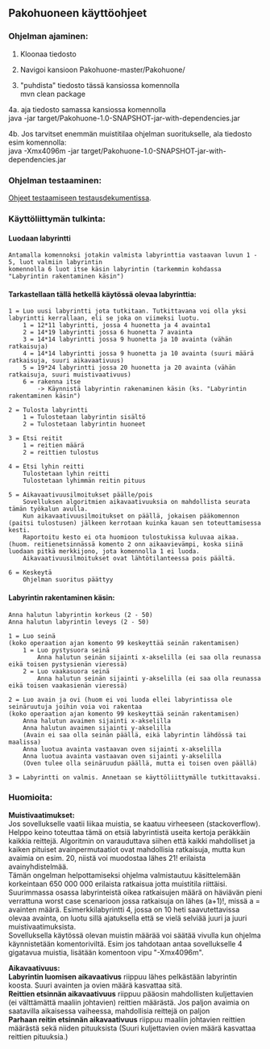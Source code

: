 ## Pakohuoneen käyttöohjeet

### Ohjelman ajaminen:

1. Kloonaa tiedosto<br>

2. Navigoi kansioon Pakohuone-master/Pakohuone/<br>

3. "puhdista" tiedosto tässä kansiossa komennolla<br>
    mvn clean package
    <br>
    
4a. aja tiedosto samassa kansiossa komennolla<br>
    java -jar target/Pakohuone-1.0-SNAPSHOT-jar-with-dependencies.jar
    <br>
    
4b. Jos tarvitset enemmän muistitilaa ohjelman suoritukselle, ala tiedosto esim komennolla:<br>
    java -Xmx4096m -jar target/Pakohuone-1.0-SNAPSHOT-jar-with-dependencies.jar
    <br>
    
### Ohjelman testaaminen:

[Ohjeet testaamiseen testausdekumentissa](https://github.com/Hipsterisiili/Pakohuone/blob/master/Dokumentointikansio/Dokumentit/Testausdokumentti.md).

 
### Käyttöliittymän tulkinta:

#### Luodaan labyrintti
    Antamalla komennoksi jotakin valmista labyrinttia vastaavan luvun 1 - 5, luot valmiin labyrintin
    komennolla 6 luot itse käsin labyrintin (tarkemmin kohdassa "Labyrintin rakentaminen käsin")
    
#### Tarkastellaan tällä hetkellä käytössä olevaa labyrinttia:

    1 = Luo uusi labyrintti jota tutkitaan. Tutkittavana voi olla yksi labyrintti kerrallaan, eli se joka on viimeksi luotu.
        1 = 12*11 labyrintti, jossa 4 huonetta ja 4 avainta1
        2 = 14*19 labyrintti jossa 6 huonetta 7 avainta
        3 = 14*14 labyrintti jossa 9 huonetta ja 10 avainta (vähän ratkaisuja)
        4 = 14*14 labyrintti jossa 9 huonetta ja 10 avainta (suuri määrä ratkaisuja, suuri aikavaativuus)
        5 = 19*24 labyrintti jossa 20 huonetta ja 20 avainta (vähän ratkaisuja, suuri muistivaativuus)
        6 = rakenna itse
            -> Käynnistä labyrintin rakenaminen käsin (ks. "Labyrintin rakentaminen käsin")
            
    2 = Tulosta labyrintti
        1 = Tulostetaan labyrintin sisältö
        2 = Tulostetaan labyrintin huoneet
        
    3 = Etsi reitit 
        1 = reitien määrä
        2 = reittien tulostus
        
    4 = Etsi lyhin reitti
        Tulostetaan lyhin reitti
        Tulostetaan lyhimmän reitin pituus
        
    5 = Aikavaativuusilmoitukset päälle/pois
        Sovelluksen algoritmien aikavaativuuksia on mahdollista seurata tämän työkalun avulla.
        Kun aikavaativuusilmoitukset on päällä, jokaisen pääkomennon (paitsi tulostusen) jälkeen kerrotaan kuinka kauan sen toteuttamisessa kesti.
        Raportoitu kesto ei ota huomioon tulostukissa kuluvaa aikaa. (huom. reitienetsinnässä komento 2 onn aikaavievämpi, koska siinä luodaan pitkä merkkijono, jota komennolla 1 ei luoda.
        Aikavaativuusilmoitukset ovat lähtötilanteessa pois päältä.
        
    6 = Keskeytä
        Ohjelman suoritus päättyy
        
#### Labyrintin rakentaminen käsin:

    Anna halutun labyrintin korkeus (2 - 50)
    Anna halutun labyrintin leveys (2 - 50)
    
    1 = Luo seinä
    (koko operaation ajan komento 99 keskeyttää seinän rakentamisen)
        1 = Luo pystysuora seinä
            Anna halutun seinän sijainti x-akselilla (ei saa olla reunassa eikä toisen pystysienän vieressä)
        2 = Luo vaakasuora seinä
            Anna halutun seinän sijainti y-akselilla (ei saa olla reunassa eikä toisen vaakasienän vieressä)
            
    2 = Luo avain ja ovi (huom ei voi luoda ellei labyrintissa ole seinäruutuja joihin voia voi rakentaa 
    (koko operaation ajan komento 99 keskeyttää seinän rakentamisen)
        Anna halutun avaimen sijainti x-akselilla
        Anna halutun avaimen sijainti y-akselilla 
        (Avain ei saa olla seinän päällä, eikä labyrintin lähdössä tai maalissa)
        Anna luotua avainta vastaavan oven sijainti x-akselilla 
        Anna luotua avainta vastaavan oven sijainti y-akselilla 
        (Oven tulee olla seinäruudun päällä, mutta ei toisen oven päällä)
        
    3 = Labyrintti on valmis. Annetaan se käyttöliittymälle tutkittavaksi.
    
### Huomioita:
**Muistivaatimukset:**<br>
Jos sovellukselle vaatii liikaa muistia, se kaatuu virheeseen (stackoverflow). Helppo keino toteuttaa tämä on etsiä labyrintistä useita kertoja peräkkäin kaikkia reittejä. Algoritmin on varauduttava siihen että kaikki mahdolliset ja kaiken pituiset avainpermutaatiot ovat mahdollisia ratkaisuja, mutta kun avaimia on esim. 20, niistä voi muodostaa lähes 21! erilaista avainyhdistelmää.<br>
Tämän ongelman helpottamiseksi ohjelma valmistautuu käsittelemään korkeintaan 650 000 000 erilaista ratkaisua jotta muistitila riittäisi. Suurimmassa osassa labyrinteistä oikea ratkaisujen määrä on häviävän pieni verrattuna worst case scenarioon jossa ratkaisuja on lähes (a+1)!, missä a = avainten määrä. Esimerkkilabyrintti 4, jossa on 10 heti saavutettavissa olevaa avainta, on luotu sillä ajatuksella että se vielä selviää juuri ja juuri muistivaatimuksista.<br>
Sovelluksella käytössä olevan muistin määrää voi säätää vivulla kun ohjelma käynnistetään komentoriviltä. Esim jos tahdotaan antaa sovellukselle 4 gigatavua muistia, lisätään komentoon vipu "-Xmx4096m". <br>

**Aikavaativuus:** <br>
 **Labyrintin luomisen aikavaativus** riippuu lähes pelkästään labyrintin koosta. Suuri avainten ja ovien määrä kasvattaa sitä.<br>
 **Reittien etsinnän aikavaativuus** riippuu pääosin mahdollisten kuljettavien (ei välttämättä maaliin johtavien) reittien määrästä. Jos paljon avaimia on saatavilla aikaisessa vaiheessa, mahdollisia reittejä on paljon<br>
 **Parhaan reitin etsinnän aikavaativuus** riippuu maaliin johtavien reittien määrästä sekä niiden pituuksista (Suuri kuljettavien ovien määrä kasvattaa reittien pituuksia.)<br>
